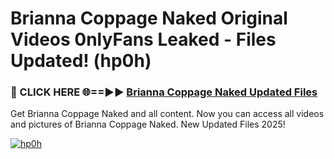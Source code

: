 # Brianna Coppage Naked Original Videos 0nlyFans Leaked - Files Updated! (hp0h)

<h3>🔴 CLICK HERE 🌐==►► <a href="https://tinyurl.com/up5wt9bj" rel="nofollow">Brianna Coppage Naked Updated Files</a></h3>

Get Brianna Coppage Naked and all content. Now you can access all videos and pictures of Brianna Coppage Naked. New Updated Files 2025!

[![hp0h](https://i.imgur.com/ABiUzMV.gif)](https://tinyurl.com/up5wt9bj)
